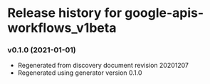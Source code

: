 # Release history for google-apis-workflows_v1beta

### v0.1.0 (2021-01-01)

* Regenerated from discovery document revision 20201207
* Regenerated using generator version 0.1.0

